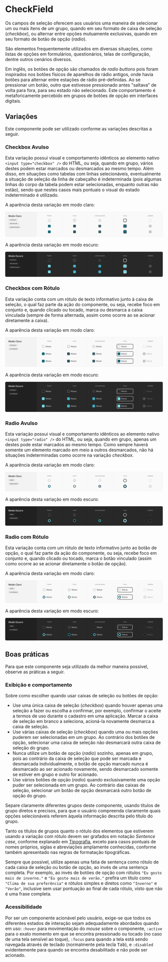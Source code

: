 # CheckField

Os campos de seleção oferecem aos usuários uma maneira de selecionar um ou mais itens de um grupo, quando em seu formato de caixa de seleção (_checkbox_), ou alternar entre opções mutuamente exclusivas, quando em seu formato de botão de opção (_radio_).

São elementos frequentemente utilizados em diversas situações, como listas de opções em formulários, questionários, telas de configuração, dentre outros cenários diversos.

<LinkToCpsElements name="checkbox" />

Em inglês, os botões de opção são chamados de _radio buttons_ pois foram inspirados nos botões físicos de aparelhos de rádio antigos, onde havia botões para alternar entre estações de rádio pré-definidas. Ao se pressionar um botão, outro que estivesse pressionado antes "saltava" de volta para fora, para seu estado não selecionado. Este comportamento é metaforicamente percebido em grupos de botões de opção em interfaces digitais.

<LinkToCpsElements name="radio" />

## Variações

Este componente pode ser utilizado conforme as variações descritas a seguir.

### Checkbox Avulso

Esta variação possui visual e comportamento idênticos ao elemento nativo `<input type="checkbox" />` do HTML, ou seja, quando em grupo, vários destes podem estar marcados ou desmarcados ao mesmo tempo. Além disso, em situações como tabelas com linhas selecionáveis, eventualmente a situação de seleção da linha de cabeçalho é indeterminada (pois algumas linhas do corpo da tabela podem estar selecionadas, enquanto outras não estão), sendo que nestes casos mais pontuais o visual do estado indeterminado é utilizado.

A aparência desta variação em modo claro:

![CheckField - Modo Claro - Checkbox Avulso](../assets/images/component-checkfield-light-checkbox.png)

A aparência desta variação em modo escuro:

![CheckField - Modo Escuro - Checkbox Avulso](../assets/images/component-checkfield-dark-checkbox.png)

### Checkbox com Rótulo

Esta variação conta com um rótulo de texto informativo junto à caixa de seleção, o qual faz parte da ação do componente, ou seja, recebe foco em conjunto e, quando clicado ou tocado, marca ou desmarca a caixa vinculada (sempre de forma alternada, assim como ocorre ao se acionar diretamente a caixa).

A aparência desta variação em modo claro:

![CheckField - Modo Claro - Checkbox com Rótulo](../assets/images/component-checkfield-light-checkbox-label.png)

A aparência desta variação em modo escuro:

![CheckField - Modo Escuro - Checkbox com Rótulo](../assets/images/component-checkfield-dark-checkbox-label.png)

### Radio Avulso

Esta variação possui visual e comportamento idênticos ao elemento nativo `<input type="radio" />` do HTML, ou seja, quando em grupo, apenas um destes pode estar marcados ao mesmo tempo. Como sempre haverá somente um elemento marcado em meio a outros desmarcados, não há situações indeterminadas como ocorre na variação _checkbox_.

A aparência desta variação em modo claro:

![CheckField - Modo Claro - Radio Avulso](../assets/images/component-checkfield-light-radiobutton.png)

A aparência desta variação em modo escuro:

![CheckField - Modo Escuro - Radio Avulso](../assets/images/component-checkfield-dark-radiobutton.png)

### Radio com Rótulo

Esta variação conta com um rótulo de texto informativo junto ao botão de opção, o qual faz parte da ação do componente, ou seja, recebe foco em conjunto e, quando clicado ou tocado, marca o botão vinculado (assim como ocorre ao se acionar diretamente o botão de opção).

A aparência desta variação em modo claro:

![CheckField - Modo Claro - Radio com Rótulo](../assets/images/component-checkfield-light-radiobutton-label.png)

A aparência desta variação em modo escuro:

![CheckField - Modo Escuro - Radio com Rótulo](../assets/images/component-checkfield-dark-radiobutton-label.png)

## Boas práticas

Para que este componente seja utilizado da melhor maneira possível, observe as práticas a seguir.

### Exibição e comportamento

Sobre como escolher quando usar caixas de seleção ou botões de opção:
- Use uma única caixa de seleção (_checkbox_) quando houver apenas uma seleção a fazer ou escolha a confirmar, por exemplo, confirmar o aceite a termos de uso durante o cadastro em uma aplicação. Marcar a caixa de seleção em branco a seleciona, acioná-la novamente desmarca a caixa de seleção.
- Use várias caixas de seleção (_checkbox_) quando uma ou mais opções puderem ser selecionadas em um grupo. Ao contrário dos botões de opção, selecionar uma caixa de seleção não desmarcará outra caixa de seleção do grupo.
- Nunca utilize um botão de opção (_radio_) sozinho, apenas em grupo, pois ao contrário da caixa de seleção que pode ser marcada e desmarcada individualmente, o botão de opção marcado nunca é desmarcado ao ser acionado novamente, sendo desmarcado somente se estiver em grupo e outro for acionado.
- Use vários botões de opção (_radio_) quando exclusivamente uma opção puder ser selecionada em um grupo. Ao contrário das caixas de seleção, selecionar um botão de opção desmarcará outro botão de opção do grupo.

Separe claramente diferentes grupos deste componente, usando títulos de grupo diretos e precisos, para que o usuário compreenda claramente quais opções selecionáveis referem àquela informação descrita pelo título do grupo.

Tanto os títulos de grupos quanto o rótulo dos elementos que estiverem usando a variação com rótulo devem ser grafados em notação _Sentence case_, conforme explanado em [Tipografia](../guia-visual/tipografia.md#regras-de-formatação), exceto para casos pontuais de nomes próprios, siglas e abreviações amplamente conhecidas, conforme também apresentado nas regras de formatação tipográficas.

Sempre que possível, utilize apenas uma fatia de sentença como rótulo de cada caixa de seleção ou botão de opção, ao invés de uma sentença completa. Por exemplo, ao invés de botões de opção com rótulos `"Eu gosto mais de inverno."` e `"Eu gosto mais de verão."` prefira um título como `"Clima de sua preferência"` e rótulos simples e diretos como `"Inverno"` e `"Verão"`, inclusive sem usar pontuação ao final de cada rótulo, visto que não é uma frase completa.

### Acessibilidade

Por ser um componente acionável pelo usuário, exige-se que todos os diferentes estados de interação sejam adequadamente abordados quando em uso: `:hover` para movimentação do _mouse_ sobre o componente, `:active` para o exato momento em que se encontra pressionado ou tocado (no caso de uma tela sensível ao toque), `:focus` para quando a tela está sendo navegada através de teclado (normalmente pela tecla <kbd>Tab</kbd>), e `:disabled` evidentemente para quando se encontra desabilitado e não pode ser acionado.
